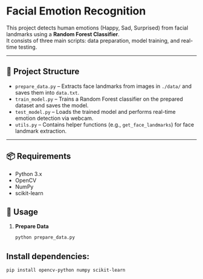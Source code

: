 # Facial Emotion Recognition

This project detects human emotions (Happy, Sad, Surprised) from facial landmarks using a **Random Forest Classifier**.  
It consists of three main scripts: data preparation, model training, and real-time testing.

---

## 📂 Project Structure
- `prepare_data.py` – Extracts face landmarks from images in `./data/` and saves them into `data.txt`.
- `train_model.py` – Trains a Random Forest classifier on the prepared dataset and saves the model.
- `test_model.py` – Loads the trained model and performs real-time emotion detection via webcam.
- `utils.py` – Contains helper functions (e.g., `get_face_landmarks`) for face landmark extraction.

---

## 📦 Requirements

- Python 3.x
- OpenCV
- NumPy
- scikit-learn

## 🚀 Usage
1. **Prepare Data**
   ```bash
   python prepare_data.py

## Install dependencies:
   ```bash
   pip install opencv-python numpy scikit-learn
